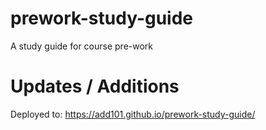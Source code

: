 # prework-study-guide
A study guide for course pre-work

# Updates / Additions
Deployed to: https://add101.github.io/prework-study-guide/
